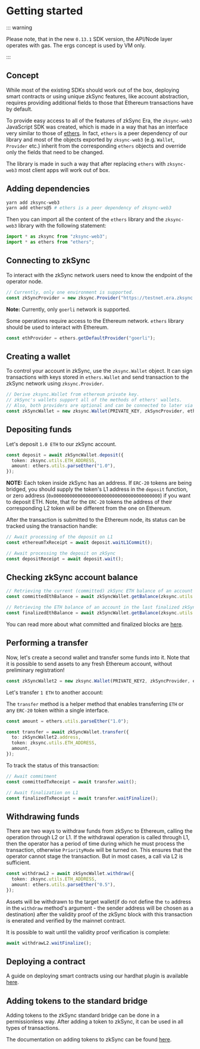 # Getting started

::: warning

Please note, that in the new `0.13.1` SDK version, the API/Node layer operates with gas. The ergs concept is used by VM only.

:::

## Concept

While most of the existing SDKs should work out of the box, deploying smart contracts or using unique zkSync features, like account abstraction, requires providing additional fields to those that Ethereum transactions have by default.

To provide easy access to all of the features of zkSync Era, the `zksync-web3` JavaScript SDK was created, which is made in a way that has an interface very similar to those of [ethers](https://docs.ethers.io/v5/). In fact, `ethers` is a peer dependency of our library and most of the objects exported by `zksync-web3` (e.g. `Wallet`, `Provider` etc.) inherit from the corresponding `ethers` objects and override only the fields that need to be changed.

The library is made in such a way that after replacing `ethers` with `zksync-web3` most client apps will work out of box.

## Adding dependencies

```bash
yarn add zksync-web3
yarn add ethers@5 # ethers is a peer dependency of zksync-web3
```

Then you can import all the content of the `ethers` library and the `zksync-web3` library with the following statement:

```typescript
import * as zksync from "zksync-web3";
import * as ethers from "ethers";
```

## Connecting to zkSync

To interact with the zkSync network users need to know the endpoint of the operator node.

```typescript
// Currently, only one environment is supported.
const zkSyncProvider = new zksync.Provider("https://testnet.era.zksync.dev");
```

**Note:** Currently, only `goerli` network is supported.

Some operations require access to the Ethereum network. `ethers` library should be used to interact with
Ethereum.

```typescript
const ethProvider = ethers.getDefaultProvider("goerli");
```

## Creating a wallet

To control your account in zkSync, use the `zksync.Wallet` object. It can sign transactions with keys stored in
`ethers.Wallet` and send transaction to the zkSync network using `zksync.Provider`.

```typescript
// Derive zksync.Wallet from ethereum private key.
// zkSync's wallets support all of the methods of ethers' wallets.
// Also, both providers are optional and can be connected to later via `connect` and `connectToL1`.
const zkSyncWallet = new zksync.Wallet(PRIVATE_KEY, zkSyncProvider, ethProvider);
```

## Depositing funds

Let's deposit `1.0 ETH` to our zkSync account.

```typescript
const deposit = await zkSyncWallet.deposit({
  token: zksync.utils.ETH_ADDRESS,
  amount: ethers.utils.parseEther("1.0"),
});
```

**NOTE:** Each token inside zkSync has an address. If `ERC-20` tokens are being bridged, you should supply the token's L1 address in the `deposit` function, or zero address (`0x0000000000000000000000000000000000000000`) if you want to deposit ETH. Note, that for the `ERC-20`      tokens the address of their corresponding L2 token will be different from the one on Ethereum.

After the transaction is submitted to the Ethereum node, its status can be tracked using the transaction handle:

```typescript
// Await processing of the deposit on L1
const ethereumTxReceipt = await deposit.waitL1Commit();

// Await processing the deposit on zkSync
const depositReceipt = await deposit.wait();
```

## Checking zkSync account balance

```typescript
// Retrieving the current (committed) zkSync ETH balance of an account
const committedEthBalance = await zkSyncWallet.getBalance(zksync.utils.ETH_ADDRESS);

// Retrieving the ETH balance of an account in the last finalized zkSync block.
const finalizedEthBalance = await zkSyncWallet.getBalance(zksync.utils.ETH_ADDRESS, "finalized");
```

You can read more about what committed and finalized blocks are [here](../../dev/developer-guides/transactions/blocks.md).

## Performing a transfer

Now, let's create a second wallet and transfer some funds into it. Note that it is possible to send assets to any fresh Ethereum
account, without preliminary registration!

```typescript
const zkSyncWallet2 = new zksync.Wallet(PRIVATE_KEY2, zkSyncProvider, ethProvider);
```

Let's transfer `1 ETH` to another account:

The `transfer` method is a helper method that enables transferring `ETH` or any `ERC-20` token within a single interface.

```typescript
const amount = ethers.utils.parseEther("1.0");

const transfer = await zkSyncWallet.transfer({
  to: zkSyncWallet2.address,
  token: zksync.utils.ETH_ADDRESS,
  amount,
});
```

To track the status of this transaction:

```typescript
// Await commitment
const committedTxReceipt = await transfer.wait();

// Await finalization on L1
const finalizedTxReceipt = await transfer.waitFinalize();
```

## Withdrawing funds

There are two ways to withdraw funds from zkSync to Ethereum, calling the operation through L2 or L1. If the
withdrawal operation is called through L1, then the operator has a period of time during which he must process
the transaction, otherwise `PriorityMode` will be turned on. This ensures that the operator cannot stage the
transaction. But in most cases, a call via L2 is sufficient.

```typescript
const withdrawL2 = await zkSyncWallet.withdraw({
  token: zksync.utils.ETH_ADDRESS,
  amount: ethers.utils.parseEther("0.5"),
});
```

Assets will be withdrawn to the target wallet(if  do not define  the `to` address in the `withdraw` method's argument - the sender address will be chosen as a destination) after the validity proof of the zkSync block with this transaction is enerated and verified by the mainnet contract.

It is possible to wait until the validity proof verification is complete:

```typescript
await withdrawL2.waitFinalize();
```

## Deploying a contract

A guide on deploying smart contracts using our hardhat plugin is available [here](../hardhat).

## Adding tokens to the standard bridge

Adding tokens to the zkSync standard bridge can be done in a permissionless way. After adding a token to zkSync, it can be used in all types of transactions.

The documentation on adding tokens to zkSync can be found [here](./accounts-l1-l2.md#adding-native-token-to-zksync).
